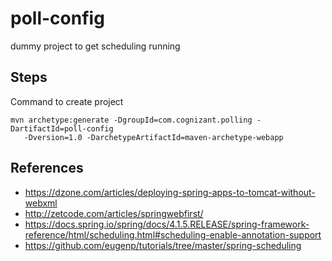 # poll-config
dummy project to get scheduling running

## Steps
Command to create project

```
mvn archetype:generate -DgroupId=com.cognizant.polling -DartifactId=poll-config 
   -Dversion=1.0 -DarchetypeArtifactId=maven-archetype-webapp
```

## References
 - https://dzone.com/articles/deploying-spring-apps-to-tomcat-without-webxml
 - http://zetcode.com/articles/springwebfirst/
 - https://docs.spring.io/spring/docs/4.1.5.RELEASE/spring-framework-reference/html/scheduling.html#scheduling-enable-annotation-support
 - https://github.com/eugenp/tutorials/tree/master/spring-scheduling

